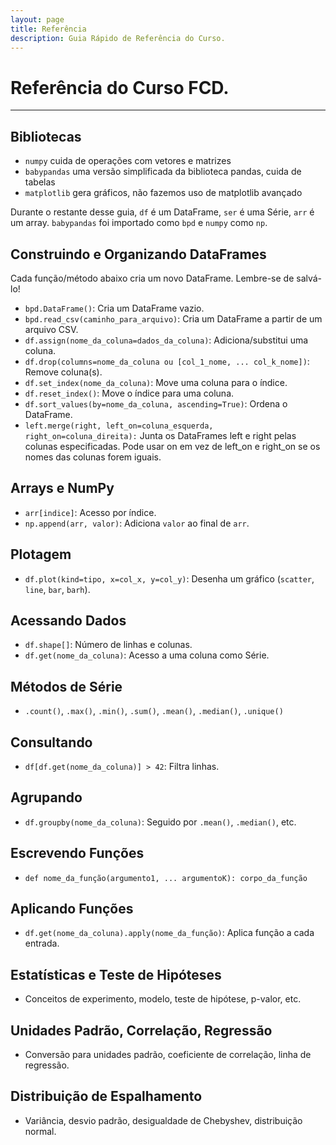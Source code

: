 ```yaml
---
layout: page
title: Referência
description: Guia Rápido de Referência do Curso.
---
```


# Referência do Curso FCD.

---

## Bibliotecas

- `numpy` cuida de operações com vetores e matrizes
- `babypandas` uma versão simplificada da biblioteca pandas, cuida de tabelas
- `matplotlib` gera gráficos, não fazemos uso de matplotlib avançado

Durante o restante desse guia, `df` é um DataFrame, `ser` é uma Série, `arr` é um array. `babypandas` foi importado como `bpd` e `numpy` como `np`.

## Construindo e Organizando DataFrames

Cada função/método abaixo cria um novo DataFrame. Lembre-se de salvá-lo!

- `bpd.DataFrame()`: Cria um DataFrame vazio.
- `bpd.read_csv(caminho_para_arquivo)`: Cria um DataFrame a partir de um arquivo CSV.
- `df.assign(nome_da_coluna=dados_da_coluna)`: Adiciona/substitui uma coluna.
- `df.drop(columns=nome_da_coluna ou [col_1_nome, ... col_k_nome])`: Remove coluna(s).
- `df.set_index(nome_da_coluna)`: Move uma coluna para o índice.
- `df.reset_index()`: Move o índice para uma coluna.
- `df.sort_values(by=nome_da_coluna, ascending=True)`: Ordena o DataFrame.
- `left.merge(right, left_on=coluna_esquerda, right_on=coluna_direita):` Junta os DataFrames left e right pelas colunas especificadas. Pode usar on em vez de left_on e right_on se os nomes das colunas forem iguais.

## Arrays e NumPy

- `arr[indice]`: Acesso por índice.
- `np.append(arr, valor)`: Adiciona `valor` ao final de `arr`.

## Plotagem

- `df.plot(kind=tipo, x=col_x, y=col_y)`: Desenha um gráfico (`scatter`, `line`, `bar`, `barh`).

## Acessando Dados

- `df.shape[]`: Número de linhas e colunas.
- `df.get(nome_da_coluna)`: Acesso a uma coluna como Série.

## Métodos de Série

- `.count()`, `.max()`, `.min()`, `.sum()`, `.mean()`, `.median()`, `.unique()`

## Consultando

- `df[df.get(nome_da_coluna)] > 42`: Filtra linhas.

## Agrupando

- `df.groupby(nome_da_coluna)`: Seguido por `.mean()`, `.median()`, etc.

## Escrevendo Funções

- `def nome_da_função(argumento1, ... argumentoK): corpo_da_função`

## Aplicando Funções

- `df.get(nome_da_coluna).apply(nome_da_função)`: Aplica função a cada entrada.

## Estatísticas e Teste de Hipóteses

- Conceitos de experimento, modelo, teste de hipótese, p-valor, etc.

## Unidades Padrão, Correlação, Regressão

- Conversão para unidades padrão, coeficiente de correlação, linha de regressão.

## Distribuição de Espalhamento

- Variância, desvio padrão, desigualdade de Chebyshev, distribuição normal.
